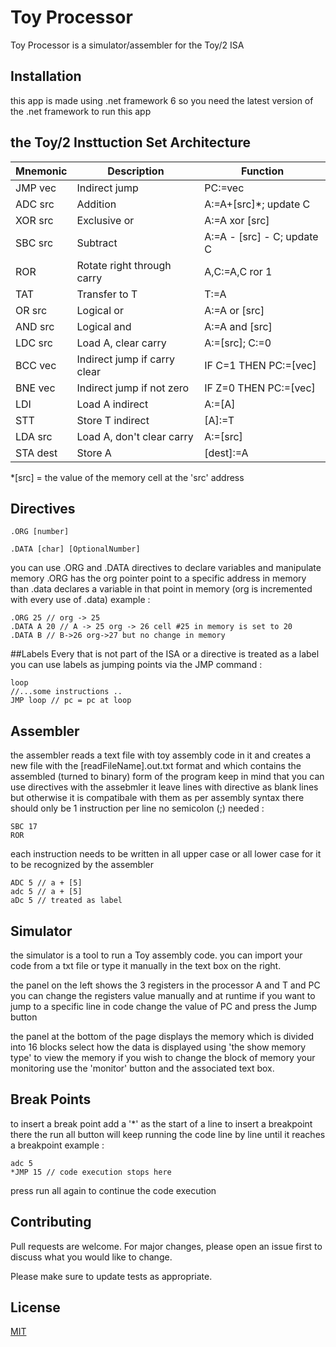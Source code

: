 # Toy Processor

Toy Processor is a simulator/assembler for the Toy/2 ISA 

## Installation

this app is made using .net framework 6 so
you need the latest version of the .net framework to run this app

## the Toy/2 Insttuction Set Architecture
| Mnemonic    |            Description          |         Function          |
| ----------- | --------------------------------|---------------------------|
| JMP vec     | Indirect jump                   | PC:=vec                   |
| ADC src     | Addition                        | A:=A+[src]*; update C      |
| XOR src     | Exclusive or                    | 	A:=A xor [src]          |
| SBC src     | Subtract                        |A:=A - [src] - C; update C |
| 	ROR       | Rotate right through carry      | A,C:=A,C ror 1            |
|   TAT       | Transfer to T                   | 	T:=A                    |
| 	OR src    | Logical or                      | 	A:=A or [src]           |
| 	AND src   | Logical and                     | 	A:=A and [src]          |
| 	LDC src   | Load A, clear carry             | 	A:=[src]; C:=0          |
| 	BCC vec   | Indirect jump if carry clear    | 	IF C=1 THEN PC:=[vec]   |
| 	BNE vec   | Indirect jump if not zero       | 	IF Z=0 THEN PC:=[vec]   |
|     LDI     | Load A indirect                 | 	A:=[A]                  |
| 	  STT     | Store T indirect                | 	[A]:=T                  |
| 	LDA src   | Load A, don't clear carry       | 	A:=[src]                |
| 	STA dest  | Store A                         | 	[dest]:=A               |

*[src] = the value of the memory cell at the 'src' address
## Directives
``` 
.ORG [number]
```
``` 
.DATA [char] [OptionalNumber]
```
you can use .ORG and .DATA directives to declare variables and manipulate memory 
.ORG has the org pointer point to a specific address in memory 
than .data declares a variable in that point in memory
(org is incremented with every use of .data)
example : 
```
.ORG 25 // org -> 25  
.DATA A 20 // A -> 25 org -> 26 cell #25 in memory is set to 20
.DATA B // B->26 org->27 but no change in memory  
```
##Labels
Every that is not part of the ISA or a directive is treated as a label
you can use labels as jumping points via the JMP command :
```
loop
//...some instructions ..
JMP loop // pc = pc at loop
```
## Assembler
the assembler reads a text file with toy assembly code in it and creates a new file
with the [readFileName].out.txt format and which contains the assembled (turned to binary) form of the program
keep in mind that you can use directives with the assebmler it leave lines with directive as blank lines but otherwise it is compatibale with them 
as per assembly syntax there should only be 1 instruction per line no semicolon (;) needed :
```
SBC 17
ROR 
```
each instruction needs to be written in all upper case or all lower case for it to be recognized by the assembler
```
ADC 5 // a + [5]
adc 5 // a + [5]
aDc 5 // treated as label
```
## Simulator
the simulator is a tool to run a Toy assembly code.
you can import your code from a txt file or type it manually in the text box on the right.

the panel on the left shows the 3 registers in the processor A and T and PC
you can change the registers value manually and at runtime
if you want to jump to a specific line in code change the value of PC and press the Jump button

the panel at the bottom of the page displays the memory which is divided into 16 blocks
 select how the data is displayed using 'the show memory type' to view the memory
if you wish to change the block of memory your monitoring use the 'monitor' button
and the associated text box.
## Break Points
to insert a break point add a '*' as the start of a line to insert a breakpoint there
the run all button will keep running the code line by line until it reaches a breakpoint 
example :
```
adc 5
*JMP 15 // code execution stops here
```
press run all again to continue the code execution

## Contributing

Pull requests are welcome. For major changes, please open an issue first
to discuss what you would like to change.

Please make sure to update tests as appropriate.

## License

[MIT](https://choosealicense.com/licenses/mit/)

